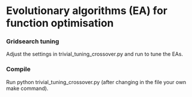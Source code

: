 # Evolutionary algorithms (EA) for function optimisation
### Gridsearch tuning
Adjust the settings in trivial_tuning_crossover.py and run to tune the EAs.

### Compile
Run python trivial_tuning_crossover.py (after changing in the file your own make command).
